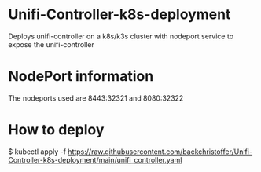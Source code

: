 # Unifi-Controller-k8s-deployment
Deploys unifi-controller on a k8s/k3s cluster with nodeport service to expose the unifi-controller

# NodePort information
The nodeports used are 8443:32321 and 8080:32322

# How to deploy
$ kubectl apply -f https://raw.githubusercontent.com/backchristoffer/Unifi-Controller-k8s-deployment/main/unifi_controller.yaml
